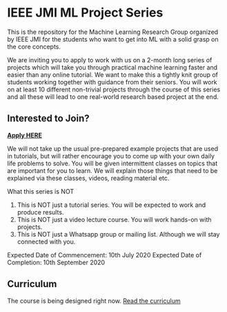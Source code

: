 # IEEE JMI ML Project Series

This is the repository for the Machine Learning Research Group organized by IEEE JMI for the students who want to get 
into ML with a solid grasp on the core concepts. 

We are inviting you to apply to work with us on a 2-month long series of projects which will take you through practical machine learning faster and easier than any online tutorial. We want to make this a tightly knit group of students working together with guidance from their seniors. You will work on at least 10 different non-trivial projects through the course of this series and all these will lead to one real-world research based project at the end.

## Interested to Join? 
**[Apply HERE](https://forms.gle/TcUD5iUmGieJUUzx5)**

We will not take up the usual pre-prepared example projects that are used in tutorials, but will rather encourage you to come up with your own daily life problems to solve. You will be given intermittent classes on topics that are important for you to learn. We will explain those things that need to be explained via these classes, videos, reading material etc.

What this series is NOT
1. This is NOT just a tutorial series. You will be expected to work and produce results.
2. This is NOT just a video lecture course. You will work hands-on with projects.
3. This is NOT just a Whatsapp group or mailing list. Although we will stay connected with you.

Expected Date of Commencement: 10th July 2020
Expected Date of Completion: 10th September 2020

## Curriculum
The course is being designed right now. [Read the curriculum](curriculim.md)